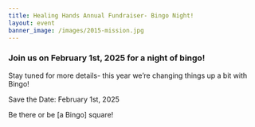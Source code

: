 ```yaml
---
title: Healing Hands Annual Fundraiser- Bingo Night!
layout: event
banner_image: /images/2015-mission.jpg
---
```

### Join us on February 1st, 2025 for a night of bingo!

Stay tuned for more details- this year we’re changing things up a bit with Bingo!

Save the Date: February 1st, 2025

Be there or be \[a Bingo\] square!